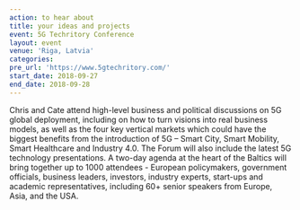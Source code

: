 ```yaml
---
action: to hear about
title: your ideas and projects
event: 5G Techritory Conference
layout: event
venue: 'Riga, Latvia'
categories:
pre_url: 'https://www.5gtechritory.com/'
start_date: 2018-09-27
end_date: 2018-09-28
---
```


Chris and Cate attend high-level business and political discussions on 5G global deployment, including on how to turn visions into real business models, as well as the four key vertical markets which could have the biggest benefits from the introduction of 5G – Smart City, Smart Mobility, Smart Healthcare and Industry 4.0. The Forum will also include the latest 5G technology presentations. A two-day agenda at the heart of the Baltics will bring together up to 1000 attendees - European policymakers, government officials, business leaders, investors, industry experts, start-ups and academic representatives, including 60+ senior speakers from Europe, Asia, and the USA.
